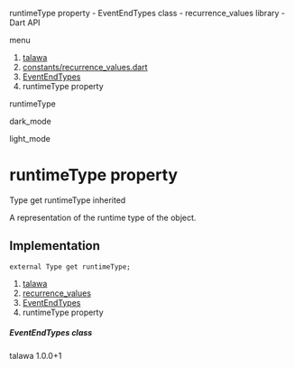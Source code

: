 




runtimeType property - EventEndTypes class - recurrence\_values library - Dart API







menu

1. [talawa](../../index.html)
2. [constants/recurrence\_values.dart](../../constants_recurrence_values/constants_recurrence_values-library.html)
3. [EventEndTypes](../../constants_recurrence_values/EventEndTypes-class.html)
4. runtimeType property

runtimeType


dark\_mode

light\_mode




# runtimeType property


Type
get
runtimeType
inherited

A representation of the runtime type of the object.


## Implementation

```
external Type get runtimeType;
```


 


1. [talawa](../../index.html)
2. [recurrence\_values](../../constants_recurrence_values/constants_recurrence_values-library.html)
3. [EventEndTypes](../../constants_recurrence_values/EventEndTypes-class.html)
4. runtimeType property

##### EventEndTypes class





talawa
1.0.0+1






